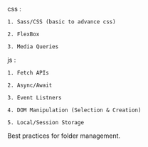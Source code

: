 css :  

    1. Sass/CSS (basic to advance css)
    
    2. FlexBox  
    
    3. Media Queries

js :  
    
    1. Fetch APIs  
    
    2. Async/Await 
    
    3. Event Listners  
    
    4. DOM Manipulation (Selection & Creation)  
    
    5. Local/Session Storage

Best practices for folder management.